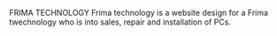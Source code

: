 FRIMA TECHNOLOGY
Frima technology is a website design for a Frima twechnology who is into sales, repair and installation of PCs.
